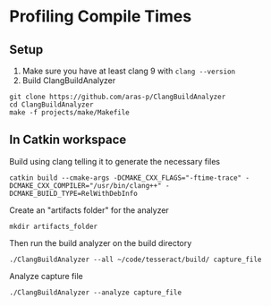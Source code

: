 # Profiling Compile Times
## Setup

1) Make sure you have at least clang 9 with `clang --version`
2) Build ClangBuildAnalyzer
```
git clone https://github.com/aras-p/ClangBuildAnalyzer
cd ClangBuildAnalyzer
make -f projects/make/Makefile
```

## In Catkin workspace

Build using clang telling it to generate the necessary files

```
catkin build --cmake-args -DCMAKE_CXX_FLAGS="-ftime-trace" -DCMAKE_CXX_COMPILER="/usr/bin/clang++" -DCMAKE_BUILD_TYPE=RelWithDebInfo
```

Create an "artifacts folder" for the analyzer
```
mkdir artifacts_folder
```

Then run the build analyzer on the build directory

```
./ClangBuildAnalyzer --all ~/code/tesseract/build/ capture_file
```

Analyze capture file

```
./ClangBuildAnalyzer --analyze capture_file
```
